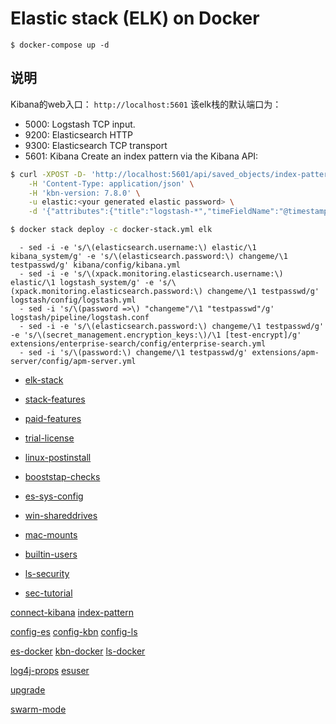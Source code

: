 # Elastic stack (ELK) on Docker
```$ source .env
$ docker-compose up -d
```
## 说明
Kibana的web入口：
`http://localhost:5601`
该elk栈的默认端口为：
* 5000: Logstash TCP input.
* 9200: Elasticsearch HTTP
* 9300: Elasticsearch TCP transport
* 5601: Kibana
Create an index pattern via the Kibana API:
```bash
$ curl -XPOST -D- 'http://localhost:5601/api/saved_objects/index-pattern' \
    -H 'Content-Type: application/json' \
    -H 'kbn-version: 7.8.0' \
    -u elastic:<your generated elastic password> \
    -d '{"attributes":{"title":"logstash-*","timeFieldName":"@timestamp"}}'
```
```bash
$ docker stack deploy -c docker-stack.yml elk
```
```
  - sed -i -e 's/\(elasticsearch.username:\) elastic/\1 kibana_system/g' -e 's/\(elasticsearch.password:\) changeme/\1 testpasswd/g' kibana/config/kibana.yml
  - sed -i -e 's/\(xpack.monitoring.elasticsearch.username:\) elastic/\1 logstash_system/g' -e 's/\(xpack.monitoring.elasticsearch.password:\) changeme/\1 testpasswd/g' logstash/config/logstash.yml
  - sed -i 's/\(password =>\) "changeme"/\1 "testpasswd"/g' logstash/pipeline/logstash.conf
  - sed -i -e 's/\(elasticsearch.password:\) changeme/\1 testpasswd/g' -e 's/\(secret_management.encryption_keys:\)/\1 [test-encrypt]/g' extensions/enterprise-search/config/enterprise-search.yml
  - sed -i 's/\(password:\) changeme/\1 testpasswd/g' extensions/apm-server/config/apm-server.yml
```

* [elk-stack](https://www.elastic.co/elk-stack)
* [stack-features](https://www.elastic.co/products/stack)
* [paid-features](https://www.elastic.co/subscriptions)
* [trial-license](https://www.elastic.co/guide/en/elasticsearch/reference/current/license-settings.html)

* [linux-postinstall](https://docs.docker.com/install/linux/linux-postinstall/)

* [booststap-checks](https://www.elastic.co/guide/en/elasticsearch/reference/current/bootstrap-checks.html)
* [es-sys-config](https://www.elastic.co/guide/en/elasticsearch/reference/current/system-config.html)

* [win-shareddrives](https://docs.docker.com/docker-for-windows/#shared-drives)
* [mac-mounts](https://docs.docker.com/docker-for-mac/osxfs/)

* [builtin-users](https://www.elastic.co/guide/en/elasticsearch/reference/current/built-in-users.html)
* [ls-security](https://www.elastic.co/guide/en/logstash/current/ls-security.html)
* [sec-tutorial](https://www.elastic.co/guide/en/elasticsearch/reference/current/security-getting-started.html)

[connect-kibana](https://www.elastic.co/guide/en/kibana/current/connect-to-elasticsearch.html)
[index-pattern](https://www.elastic.co/guide/en/kibana/current/index-patterns.html)

[config-es](./elasticsearch/config/elasticsearch.yml)
[config-kbn](./kibana/config/kibana.yml)
[config-ls](./logstash/config/logstash.yml)

[es-docker](https://www.elastic.co/guide/en/elasticsearch/reference/current/docker.html)
[kbn-docker](https://www.elastic.co/guide/en/kibana/current/docker.html)
[ls-docker](https://www.elastic.co/guide/en/logstash/current/docker-config.html)

[log4j-props](https://github.com/elastic/logstash/tree/7.6/docker/data/logstash/config)
[esuser](https://github.com/elastic/elasticsearch/blob/7.6/distribution/docker/src/docker/Dockerfile#L23-L24)

[upgrade](https://www.elastic.co/guide/en/elasticsearch/reference/current/setup-upgrade.html)

[swarm-mode](https://docs.docker.com/engine/swarm/)
